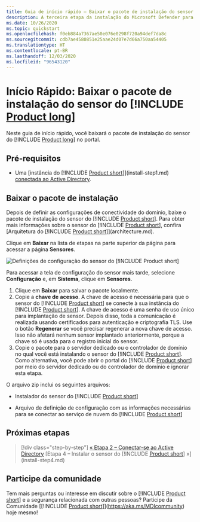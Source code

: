 ```yaml
---
title: Guia de início rápido – Baixar o pacote de instalação do sensor do Microsoft Defender para Identidade
description: A terceira etapa da instalação do Microsoft Defender para Identidade ajuda você a baixar o pacote de instalação do sensor do Defender para Identidade.
ms.date: 10/26/2020
ms.topic: quickstart
ms.openlocfilehash: f0eb884a7367ae50e076e0298f720a94def7da8c
ms.sourcegitcommit: cdb7ae4580851e25aae24d07e7d66a750aa54405
ms.translationtype: HT
ms.contentlocale: pt-BR
ms.lasthandoff: 12/03/2020
ms.locfileid: "96543120"
---
```

# <a name="quickstart-download-the-product-long-sensor-setup-package"></a>Início Rápido: Baixar o pacote de instalação do sensor do [!INCLUDE [Product long](includes/product-long.md)]

Neste guia de início rápido, você baixará o pacote de instalação do sensor do [!INCLUDE [Product long](includes/product-long.md)] no portal.

## <a name="prerequisites"></a>Pré-requisitos

- Uma [instância do [!INCLUDE [Product short](includes/product-short.md)]](install-step1.md) [conectada ao Active Directory](install-step2.md).

## <a name="download-the-setup-package"></a>Baixar o pacote de instalação

Depois de definir as configurações de conectividade do domínio, baixe o pacote de instalação do sensor do [!INCLUDE [Product short](includes/product-short.md)]. Para obter mais informações sobre o sensor do [!INCLUDE [Product short](includes/product-short.md)], confira [Arquitetura do [!INCLUDE [Product short](includes/product-short.md)]](architecture.md).

Clique em **Baixar** na lista de etapas na parte superior da página para acessar a página **Sensores**.

![Definições de configuração do sensor do [!INCLUDE [Product short](includes/product-short.md)]](media/sensor-config.png)

Para acessar a tela de configuração do sensor mais tarde, selecione **Configuração** e, em **Sistema**, clique em **Sensores**.  

1. Clique em **Baixar** para salvar o pacote localmente.
1. Copie a **chave de** **acesso**. A chave de acesso é necessária para que o sensor do [!INCLUDE [Product short](includes/product-short.md)] se conecte à sua instância do [!INCLUDE [Product short](includes/product-short.md)]. A chave de acesso é uma senha de uso único para implantação de sensor. Depois disso, toda a comunicação é realizada usando certificados para autenticação e criptografia TLS. Use o botão **Regenerar** se você precisar regenerar a nova chave de acesso. Isso não afetará nenhum sensor implantado anteriormente, porque a chave só é usada para o registro inicial do sensor.
1. Copie o pacote para o servidor dedicado ou o controlador de domínio no qual você está instalando o sensor do [!INCLUDE [Product short](includes/product-short.md)]. Como alternativa, você pode abrir o portal do [!INCLUDE [Product short](includes/product-short.md)] por meio do servidor dedicado ou do controlador de domínio e ignorar esta etapa.

O arquivo zip inclui os seguintes arquivos:

- Instalador do sensor do [!INCLUDE [Product short](includes/product-short.md)]

- Arquivo de definição de configuração com as informações necessárias para se conectar ao serviço de nuvem do [!INCLUDE [Product short](includes/product-short.md)]

## <a name="next-steps"></a>Próximas etapas

> [!div class="step-by-step"]
> [« Etapa 2 – Conectar-se ao Active Directory](install-step2.md)
> [Etapa 4 – Instalar o sensor do [!INCLUDE [Product short](includes/product-short.md)] »](install-step4.md)

## <a name="join-the-community"></a>Participe da comunidade

Tem mais perguntas ou interesse em discutir sobre o [!INCLUDE [Product short](includes/product-short.md)] e a segurança relacionada com outras pessoas? Participe da Comunidade [[!INCLUDE [Product short](includes/product-short.md)]](https://aka.ms/MDIcommunity) hoje mesmo!
